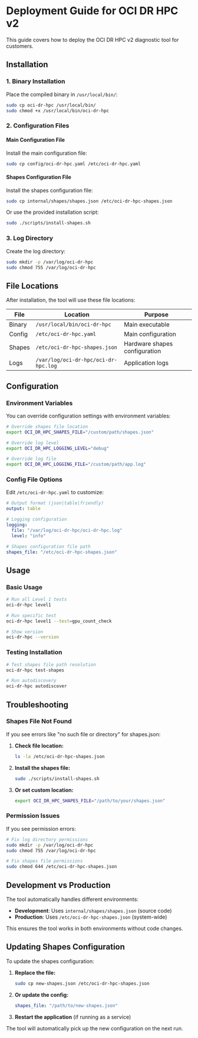 # Deployment Guide for OCI DR HPC v2

This guide covers how to deploy the OCI DR HPC v2 diagnostic tool for customers.

## Installation

### 1. Binary Installation

Place the compiled binary in `/usr/local/bin/`:
```bash
sudo cp oci-dr-hpc /usr/local/bin/
sudo chmod +x /usr/local/bin/oci-dr-hpc
```

### 2. Configuration Files

#### Main Configuration File
Install the main configuration file:
```bash
sudo cp config/oci-dr-hpc.yaml /etc/oci-dr-hpc.yaml
```

#### Shapes Configuration File
Install the shapes configuration file:
```bash
sudo cp internal/shapes/shapes.json /etc/oci-dr-hpc-shapes.json
```

Or use the provided installation script:
```bash
sudo ./scripts/install-shapes.sh
```

### 3. Log Directory
Create the log directory:
```bash
sudo mkdir -p /var/log/oci-dr-hpc
sudo chmod 755 /var/log/oci-dr-hpc
```

## File Locations

After installation, the tool will use these file locations:

| File | Location | Purpose |
|------|----------|---------|
| Binary | `/usr/local/bin/oci-dr-hpc` | Main executable |
| Config | `/etc/oci-dr-hpc.yaml` | Main configuration |
| Shapes | `/etc/oci-dr-hpc-shapes.json` | Hardware shapes configuration |
| Logs | `/var/log/oci-dr-hpc/oci-dr-hpc.log` | Application logs |

## Configuration

### Environment Variables

You can override configuration settings with environment variables:

```bash
# Override shapes file location
export OCI_DR_HPC_SHAPES_FILE="/custom/path/shapes.json"

# Override log level
export OCI_DR_HPC_LOGGING_LEVEL="debug"

# Override log file
export OCI_DR_HPC_LOGGING_FILE="/custom/path/app.log"
```

### Config File Options

Edit `/etc/oci-dr-hpc.yaml` to customize:

```yaml
# Output format (json|table|friendly)
output: table

# Logging configuration
logging:
  file: "/var/log/oci-dr-hpc/oci-dr-hpc.log"
  level: "info"

# Shapes configuration file path
shapes_file: "/etc/oci-dr-hpc-shapes.json"
```

## Usage

### Basic Usage
```bash
# Run all Level 1 tests
oci-dr-hpc level1

# Run specific test
oci-dr-hpc level1 --test=gpu_count_check

# Show version
oci-dr-hpc --version
```

### Testing Installation
```bash
# Test shapes file path resolution
oci-dr-hpc test-shapes

# Run autodiscovery
oci-dr-hpc autodiscover
```

## Troubleshooting

### Shapes File Not Found
If you see errors like "no such file or directory" for shapes.json:

1. **Check file location:**
   ```bash
   ls -la /etc/oci-dr-hpc-shapes.json
   ```

2. **Install the shapes file:**
   ```bash
   sudo ./scripts/install-shapes.sh
   ```

3. **Or set custom location:**
   ```bash
   export OCI_DR_HPC_SHAPES_FILE="/path/to/your/shapes.json"
   ```

### Permission Issues
If you see permission errors:

```bash
# Fix log directory permissions
sudo mkdir -p /var/log/oci-dr-hpc
sudo chmod 755 /var/log/oci-dr-hpc

# Fix shapes file permissions
sudo chmod 644 /etc/oci-dr-hpc-shapes.json
```

## Development vs Production

The tool automatically handles different environments:

- **Development**: Uses `internal/shapes/shapes.json` (source code)
- **Production**: Uses `/etc/oci-dr-hpc-shapes.json` (system-wide)

This ensures the tool works in both environments without code changes.

## Updating Shapes Configuration

To update the shapes configuration:

1. **Replace the file:**
   ```bash
   sudo cp new-shapes.json /etc/oci-dr-hpc-shapes.json
   ```

2. **Or update the config:**
   ```yaml
   shapes_file: "/path/to/new-shapes.json"
   ```

3. **Restart the application** (if running as a service)

The tool will automatically pick up the new configuration on the next run. 